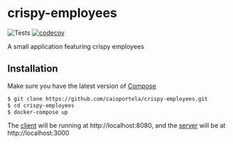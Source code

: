 # crispy-employees

![Tests](https://github.com/caioportela/crispy-employees/workflows/Tests/badge.svg)
[![codecov](https://codecov.io/gh/caioportela/crispy-employees/branch/master/graph/badge.svg?token=BE1X0RHJ88)](https://codecov.io/gh/caioportela/crispy-employees)

A small application featuring crispy employees

## Installation

Make sure you have the latest version of [Compose](https://docs.docker.com/compose/install)

```bash
$ git clone https://github.com/caioportela/crispy-employees.git
$ cd crispy-employees
$ docker-compose up
```

The [client](/client/README.md) will be running at http://localhost:8080,
and the [server](/server/README.md) will be at http://localhost:3000
